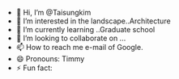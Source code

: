 - 👋 Hi, I’m @Taisungkim
- 👀 I’m interested in the landscape..Architecture
- 🌱 I’m currently learning ..Graduate school
- 💞️ I’m looking to collaborate on ...
- 📫 How to reach me e-mail of Google.
- 😄 Pronouns: Timmy
- ⚡ Fun fact: 

<!---
Taisungkim/Taisungkim is a ✨ special ✨ repository because its `README.md` (this file) appears on your GitHub profile.
You can click the Preview link to take a look at your changes.
--->
